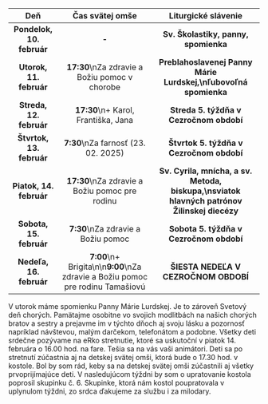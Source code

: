 <!-- title: "Informácie o omšiach - 09. - 16. február" -->
<!-- date: "2024-02-09" -->

<!-- table-setup wrapStyle=row; wrapOn=max-width:767px; wrapHideHeader=true -->
| Deň | Čas svätej omše | Liturgické slávenie |
| :---: | :---: | :---: |
| **Pondelok, 10. február** | **-** | **Sv. Školastiky, panny, spomienka** |
| **Utorok, 11. február** | **17:30**\nZa zdravie a Božiu pomoc v chorobe | **Preblahoslavenej Panny Márie Lurdskej,\nľubovoľná spomienka** |
| **Streda, 12. február** | **17:30**\n+ Karol, Františka, Jana | **Streda 5. týždňa v Cezročnom období** |
| **Štvrtok, 13. február** | **7:30**\nZa farnosť (23. 02. 2025) | **Štvrtok 5. týždňa v Cezročnom období** |
| **Piatok, 14. február** | **17:30**\nZa zdravie a Božiu pomoc pre rodinu | **Sv. Cyrila, mnícha, a sv. Metoda, biskupa,\nsviatok hlavných patrónov Žilinskej diecézy** |
| **Sobota, 15. február** | **7:30**\nZa zdravie a Božiu pomoc | **Sobota 5. týždňa v Cezročnom období** |
| **Nedeľa, 16. február** | **7:00**\n+ Brigita\n\n**9:00**\nZa zdravie a Božiu pomoc pre rodinu Tamašiovú | **ŠIESTA NEDEĽA V CEZROČNOM OBDOBÍ** |


V utorok máme spomienku Panny Márie Lurdskej. Je to zároveň Svetový deň chorých. Pamätajme osobitne vo svojich modlitbách na našich chorých bratov a sestry a prejavme im v týchto dňoch aj svoju lásku a pozornosť napríklad návštevou,  malým darčekom, telefonátom a podobne.
Všetky deti srdečne pozývame na eRko stretnutie, ktoré sa uskutoční v piatok 14. februára o 16.00 hod. na fare. Tešia sa na vás vaši animátori. Deti sa po stretnutí zúčastnia aj na detskej svätej omši, ktorá bude o 17.30 hod. v kostole. Bol by som rád, keby sa na detskej svätej omši zúčastnili aj všetky prvoprijímajúce deti.
V nasledujúcom týždni by som o upratovanie kostola poprosil skupinku č. 6. Skupinke, ktorá nám kostol poupratovala v uplynulom týždni, zo srdca ďakujeme za službu i za milodary.


